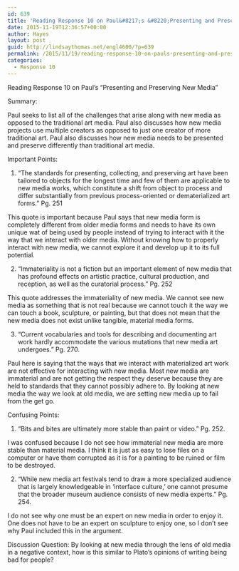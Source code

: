 ```yaml
---
id: 639
title: 'Reading Response 10 on Paul&#8217;s &#8220;Presenting and Preserving New Media&#8221; by Hayes Owens'
date: 2015-11-19T12:36:57+00:00
author: Hayes
layout: post
guid: http://lindsaythomas.net/engl4600/?p=639
permalink: /2015/11/19/reading-response-10-on-pauls-presenting-and-preserving-new-media-by-hayes-owens/
categories:
  - Response 10
---
```

Reading Response 10 on Paul’s “Presenting and Preserving New Media”

Summary:

Paul seeks to list all of the challenges that arise along with new media as opposed to the traditional art media. Paul also discusses how new media projects use multiple creators as opposed to just one creator of more traditional art. Paul also discusses how new media needs to be presented and preserve differently than traditional art media.

Important Points:

  1. “The standards for presenting, collecting, and preserving art have been tailored to objects for the longest time and few of them are applicable to new media works, which constitute a shift from object to process and differ substantially from previous process-oriented or dematerialized art forms.” Pg. 251

This quote is important because Paul says that new media form is completely different from older media forms and needs to have its own unique wat of being used by people instead of trying to interact with it the way that we interact with older media. Without knowing how to properly interact with new media, we cannot explore it and develop up it to its full potential.

<ol start="2">
  <li>
    “Immateriality is not a fiction but an important element of new media that has profound effects on artistic practice, cultural production, and reception, as well as the curatorial process.” Pg. 252
  </li>
</ol>

This quote addresses the immateriality of new media. We cannot see new media as something that is not real because we cannot touch it the way we can touch a book, sculpture, or painting, but that does not mean that the new media does not exist unlike tangible, material media forms.

<ol start="3">
  <li>
    “Current vocabularies and tools for describing and documenting art work hardly accommodate the various mutations that new media art undergoes.” Pg. 270.
  </li>
</ol>

Paul here is saying that the ways that we interact with materialized art work are not effective for interacting with new media. Most new media are immaterial and are not getting the respect they deserve because they are held to standards that they cannot possibly adhere to. By looking at new media the way we look at old media, we are setting new media up to fail from the get go.

Confusing Points:

  1. “Bits and bites are ultimately more stable than paint or video.” Pg. 252.

I was confused because I do not see how immaterial new media are more stable than material media. I think it is just as easy to lose files on a computer or have them corrupted as it is for a painting to be ruined or film to be destroyed.

<ol start="2">
  <li>
    “While new media art festivals tend to draw a more specialized audience that is largely knowledgeable in ‘interface culture,’ one cannot presume that the broader museum audience consists of new media experts.” Pg. 254.
  </li>
</ol>

I do not see why one must be an expert on new media in order to enjoy it. One does not have to be an expert on sculpture to enjoy one, so I don’t see why Paul included this in the argument.

Discussion Question: By looking at new media through the lens of old media in a negative context, how is this similar to Plato’s opinions of writing being bad for people?